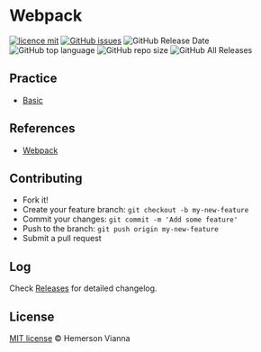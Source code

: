 # Webpack

[![licence mit](https://img.shields.io/badge/license-MIT-blue.svg?style=flat-square)](http://hemersonvianna.mit-license.org/)
[![GitHub issues](https://img.shields.io/github/issues/org-victorinox/knowledge-webpack.svg)](https://github.com/org-victorinox/knowledge-webpack/issues)
![GitHub Release Date](https://img.shields.io/github/release-date/org-victorinox/knowledge-webpack.svg)
![GitHub top language](https://img.shields.io/github/languages/top/org-victorinox/knowledge-webpack.svg)
![GitHub repo size](https://img.shields.io/github/repo-size/org-victorinox/knowledge-webpack.svg)
![GitHub All Releases](https://img.shields.io/github/downloads/org-victorinox/knowledge-webpack/total.svg)

## Practice

- [Basic](practice/basic/)

## References

- [Webpack](https://webpack.github.io/)

## Contributing

- Fork it!
- Create your feature branch: `git checkout -b my-new-feature`
- Commit your changes: `git commit -m 'Add some feature'`
- Push to the branch: `git push origin my-new-feature`
- Submit a pull request

## Log

Check [Releases](https://github.com/org-victorinox/knowledge-webpack/releases) for detailed changelog.

## License

[MIT license](http://hemersonvianna.mit-license.org/) © Hemerson Vianna
